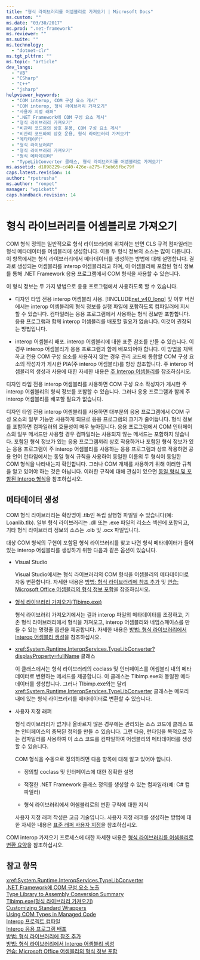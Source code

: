 ```yaml
---
title: "형식 라이브러리를 어셈블리로 가져오기 | Microsoft Docs"
ms.custom: ""
ms.date: "03/30/2017"
ms.prod: ".net-framework"
ms.reviewer: ""
ms.suite: ""
ms.technology: 
  - "dotnet-clr"
ms.tgt_pltfrm: ""
ms.topic: "article"
dev_langs: 
  - "VB"
  - "CSharp"
  - "C++"
  - "jsharp"
helpviewer_keywords: 
  - "COM interop, COM 구성 요소 게시"
  - "COM interop, 형식 라이브러리 가져오기"
  - "사용자 지정 래퍼"
  - ".NET Framework에 COM 구성 요소 게시"
  - "형식 라이브러리 가져오기"
  - "비관리 코드와의 상호 운용, COM 구성 요소 게시"
  - "비관리 코드와의 상호 운용, 형식 라이브러리 가져오기"
  - "메타데이터"
  - "형식 라이브러리"
  - "형식 라이브러리 가져오기"
  - "형식 메타데이터"
  - "TypeLibConverter 클래스, 형식 라이브러리를 어셈블리로 가져오기"
ms.assetid: d1898229-cd40-426e-a275-f3eb65fbc79f
caps.latest.revision: 14
author: "rpetrusha"
ms.author: "ronpet"
manager: "wpickett"
caps.handback.revision: 14
---
```

# 형식 라이브러리를 어셈블리로 가져오기
COM 형식 정의는 일반적으로 형식 라이브러리에 위치하는 반면  CLS 규격 컴파일러는 형식 메타데이터를 어셈블리에 생성합니다.  이들 두 형식 정보의 소스는 많이 다릅니다.  이 항목에서는 형식 라이브러리에서 메타데이터를 생성하는 방법에 대해 설명합니다.  결과로 생성되는 어셈블리를 interop 어셈블리라고 하며, 이 어셈블리에 포함된 형식 정보를 통해 .NET Framework 응용 프로그램에서 COM 형식을 사용할 수 있습니다.  
  
 이 형식 정보는 두 가지 방법으로 응용 프로그램에서 사용하도록 할 수 있습니다.  
  
-   디자인 타임 전용 interop 어셈블리 사용. [!INCLUDE[net_v40_long](../../../includes/net-v40-long-md.md)] 및 이후 버전에서는 interop 어셈블리의 형식 정보를 실행 파일에 포함하도록 컴파일러에 지시할 수 있습니다.  컴파일러는 응용 프로그램에서 사용하는 형식 정보만 포함합니다.  응용 프로그램과 함께 interop 어셈블리를 배포할 필요가 없습니다.  이것이 권장되는 방법입니다.  
  
-   interop 어셈블리 배포. interop 어셈블리에 대한 표준 참조를 만들 수 있습니다.  이 경우 interop 어셈블리가 응용 프로그램과 함께 배포되어야 합니다.  이 방법을 채택하고 전용 COM 구성 요소를 사용하지 않는 경우 관리 코드에 통합할 COM 구성 요소의 작성자가 게시한 PIA\(주 interop 어셈블리\)를 항상 참조합니다.  주 interop 어셈블리의 생성과 사용에 대한 자세한 내용은 [주 Interop 어셈블리](http://msdn.microsoft.com/ko-kr/b977a8be-59a0-40a0-a806-b11ffba5c080)를 참조하십시오.  
  
 디자인 타임 전용 interop 어셈블리를 사용하면 COM 구성 요소 작성자가 게시한 주 interop 어셈블리의 형식 정보를 포함할 수 있습니다.  그러나 응용 프로그램과 함께 주 interop 어셈블리를 배포할 필요가 없습니다.  
  
 디자인 타임 전용 interop 어셈블리를 사용하면 대부분의 응용 프로그램에서 COM 구성 요소의 일부 기능만 사용하게 되므로 응용 프로그램의 크기가 줄어듭니다.  형식 정보를 포함하면 컴파일러의 효율성이 매우 높아집니다. 응용 프로그램에서 COM 인터페이스의 일부 메서드만 사용할 경우 컴파일러는 사용되지 않는 메서드는 포함하지 않습니다.  포함된 형식 정보가 있는 응용 프로그램끼리 상호 작용하거나 포함된 형식 정보가 있는 응용 프로그램이 주 interop 어셈블리를 사용하는 응용 프로그램과 상호 작용하면 공용 언어 런타임에서는 동일 형식 규칙을 사용하여 동일한 이름의 두 형식이 동일한 COM 형식을 나타내는지 확인합니다.  그러나 COM 개체를 사용하기 위해 이러한 규칙을 알고 있어야 하는 것은 아닙니다.  이러한 규칙에 대해 관심이 있으면 [동일 형식 및 포함된 Interop 형식](../../../docs/framework/interop/type-equivalence-and-embedded-interop-types.md)을 참조하십시오.  
  
## 메타데이터 생성  
 COM 형식 라이브러리는 확장명이 .tlb인 독립 실행형 파일일 수 있습니다\(예: Loanlib.tlb\).  일부 형식 라이브러리는 .dll 또는 .exe 파일의 리소스 섹션에 포함되고,  기타 형식 라이브러리 정보의 소스는 .olb 및 .ocx 파일입니다.  
  
 대상 COM 형식의 구현이 포함된 형식 라이브러리를 찾고 나면 형식 메타데이터가 들어 있는 interop 어셈블리를 생성하기 위한 다음과 같은 옵션이 있습니다.  
  
-   Visual Studio  
  
     Visual Studio에서는 형식 라이브러리의 COM 형식을 어셈블리의 메타데이터로 자동 변환합니다.  자세한 내용은 [방법: 형식 라이브러리에 참조 추가](../../../docs/framework/interop/how-to-add-references-to-type-libraries.md) 및 [연습: Microsoft Office 어셈블리의 형식 정보 포함](../Topic/Walkthrough:%20Embedding%20Type%20Information%20from%20Microsoft%20Office%20Assemblies%20\(C%23%20and%20Visual%20Basic\).md)을 참조하십시오.  
  
-   [형식 라이브러리 가져오기\(Tlbimp.exe\)](../../../docs/framework/tools/tlbimp-exe-type-library-importer.md)  
  
     형식 라이브러리 가져오기에서는 결과 interop 파일의 메타데이터를 조정하고, 기존 형식 라이브러리에서 형식을 가져오고, interop 어셈블리와 네임스페이스를 만들 수 있는 명령줄 옵션을 제공합니다.  자세한 내용은 [방법: 형식 라이브러리에서 Interop 어셈블리 생성](../../../docs/framework/interop/how-to-generate-interop-assemblies-from-type-libraries.md)을 참조하십시오.  
  
-   <xref:System.Runtime.InteropServices.TypeLibConverter?displayProperty=fullName> 클래스  
  
     이 클래스에서는 형식 라이브러리의 coclass 및 인터페이스를 어셈블리 내의 메타데이터로 변환하는 메서드를 제공합니다.  이 클래스는 Tlbimp.exe와 동일한 메타데이터를 생성합니다.  그러나 Tlbimp.exe와는 달리 <xref:System.Runtime.InteropServices.TypeLibConverter> 클래스는 메모리 내에 있는 형식 라이브러리를 메타데이터로 변환할 수 있습니다.  
  
-   사용자 지정 래퍼  
  
     형식 라이브러리가 없거나 올바르지 않은 경우에는 관리되는 소스 코드에 클래스 또는 인터페이스의 중복된 정의를 만들 수 있습니다.  그런 다음, 런타임을 목적으로 하는 컴파일러를 사용하여 이 소스 코드를 컴파일하여 어셈블리의 메타데이터를 생성할 수 있습니다.  
  
     COM 형식을 수동으로 정의하려면 다음 항목에 대해 알고 있어야 합니다.  
  
    -   정의할 coclass 및 인터페이스에 대한 정확한 설명  
  
    -   적절한 .NET Framework 클래스 정의를 생성할 수 있는 컴파일러\(예: C\# 컴파일러\)  
  
    -   형식 라이브러리에서 어셈블리로의 변환 규칙에 대한 지식  
  
     사용자 지정 래퍼 작성은 고급 기술입니다.  사용자 지정 래퍼를 생성하는 방법에 대한 자세한 내용은 [표준 래퍼 사용자 지정](http://msdn.microsoft.com/ko-kr/c40d089b-6a3c-41b5-a20d-d760c215e49d)을 참조하십시오.  
  
 COM interop 가져오기 프로세스에 대한 자세한 내용은 [형식 라이브러리를 어셈블리로 변환 요약](http://msdn.microsoft.com/ko-kr/bf3f90c5-4770-4ab8-895c-3ba1055cc958)을 참조하십시오.  
  
## 참고 항목  
 <xref:System.Runtime.InteropServices.TypeLibConverter>   
 [.NET Framework에 COM 구성 요소 노출](../../../docs/framework/interop/exposing-com-components.md)   
 [Type Library to Assembly Conversion Summary](http://msdn.microsoft.com/ko-kr/bf3f90c5-4770-4ab8-895c-3ba1055cc958)   
 [Tlbimp.exe\(형식 라이브러리 가져오기\)](../../../docs/framework/tools/tlbimp-exe-type-library-importer.md)   
 [Customizing Standard Wrappers](http://msdn.microsoft.com/ko-kr/c40d089b-6a3c-41b5-a20d-d760c215e49d)   
 [Using COM Types in Managed Code](http://msdn.microsoft.com/ko-kr/1a95a8ca-c8b8-4464-90b0-5ee1a1135b66)   
 [Interop 프로젝트 컴파일](../../../docs/framework/interop/compiling-an-interop-project.md)   
 [Interop 응용 프로그램 배포](../../../docs/framework/interop/deploying-an-interop-application.md)   
 [방법: 형식 라이브러리에 참조 추가](../../../docs/framework/interop/how-to-add-references-to-type-libraries.md)   
 [방법: 형식 라이브러리에서 Interop 어셈블리 생성](../../../docs/framework/interop/how-to-generate-interop-assemblies-from-type-libraries.md)   
 [연습: Microsoft Office 어셈블리의 형식 정보 포함](../Topic/Walkthrough:%20Embedding%20Type%20Information%20from%20Microsoft%20Office%20Assemblies%20\(C%23%20and%20Visual%20Basic\).md)